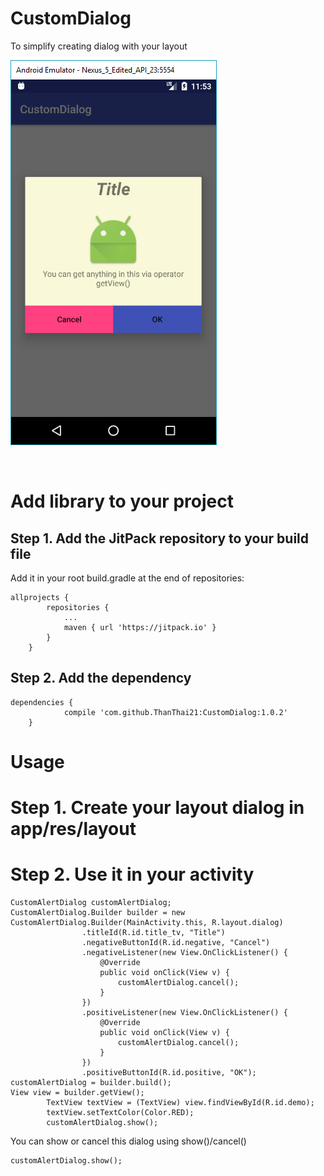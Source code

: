 # CustomDialog
To simplify creating dialog with your layout

![alt_text](https://github.com/ThanThai21/CustomDialog/blob/master/screenshot.PNG)

<br/>

# Add library to your project
## Step 1. Add the JitPack repository to your build file
Add it in your root build.gradle at the end of repositories:
```
allprojects {
		repositories {
			...
			maven { url 'https://jitpack.io' }
		}
	}
```



## Step 2. Add the dependency

```
dependencies {
	        compile 'com.github.ThanThai21:CustomDialog:1.0.2'
	}
```

# Usage
# Step 1. Create your layout dialog in app/res/layout
# Step 2. Use it in your activity
```
CustomAlertDialog customAlertDialog;
CustomAlertDialog.Builder builder = new CustomAlertDialog.Builder(MainActivity.this, R.layout.dialog)
                .titleId(R.id.title_tv, "Title")
                .negativeButtonId(R.id.negative, "Cancel")
                .negativeListener(new View.OnClickListener() {
                    @Override
                    public void onClick(View v) {
                        customAlertDialog.cancel();
                    }
                })
                .positiveListener(new View.OnClickListener() {
                    @Override
                    public void onClick(View v) {
                        customAlertDialog.cancel();
                    }
                })
                .positiveButtonId(R.id.positive, "OK");
customAlertDialog = builder.build();
View view = builder.getView();
        TextView textView = (TextView) view.findViewById(R.id.demo);
        textView.setTextColor(Color.RED);
        customAlertDialog.show();
```

You can show or cancel this dialog using show()/cancel()
```
customAlertDialog.show();
```

